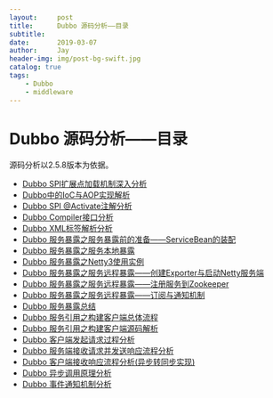 ```yaml
---
layout:     post
title:      Dubbo 源码分析——目录
subtitle:   
date:       2019-03-07
author:     Jay
header-img: img/post-bg-swift.jpg
catalog: true
tags:
    - Dubbo
    - middleware
---
```


# Dubbo 源码分析——目录

源码分析以2.5.8版本为依据。

- [Dubbo SPI扩展点加载机制深入分析](https://xuanjian1992.top/2018/11/20/Dubbo-SPI%E6%89%A9%E5%B1%95%E7%82%B9%E5%8A%A0%E8%BD%BD%E6%9C%BA%E5%88%B6%E6%B7%B1%E5%85%A5%E5%88%86%E6%9E%90/)
- [Dubbo中的IoC与AOP实现解析](https://xuanjian1992.top/2018/11/25/Dubbo-IoC%E4%B8%8EAOP%E8%A7%A3%E6%9E%90/)
- [Dubbo SPI @Activate注解分析](https://xuanjian1992.top/2018/12/05/Dubbo-SPI-@Activate%E6%B3%A8%E8%A7%A3%E5%88%86%E6%9E%90/)
- [Dubbo Compiler接口分析](https://xuanjian1992.top/2019/01/13/Dubbo-Compiler%E6%8E%A5%E5%8F%A3%E5%88%86%E6%9E%90/)
- [Dubbo XML标签解析分析](https://xuanjian1992.top/2019/01/14/Dubbo-XML%E6%A0%87%E7%AD%BE%E8%A7%A3%E6%9E%90%E5%88%86%E6%9E%90/)
- [Dubbo 服务暴露之服务暴露前的准备——ServiceBean的装配](https://xuanjian1992.top/2019/03/03/Dubbo-%E6%9C%8D%E5%8A%A1%E6%9A%B4%E9%9C%B2%E4%B9%8B%E6%9C%8D%E5%8A%A1%E6%9A%B4%E9%9C%B2%E5%89%8D%E7%9A%84%E5%87%86%E5%A4%87-ServiceBean%E7%9A%84%E8%A3%85%E9%85%8D(dubbo-2.5.8)/)
- [Dubbo 服务暴露之服务本地暴露](https://xuanjian1992.top/2019/03/03/Dubbo-%E6%9C%8D%E5%8A%A1%E6%9A%B4%E9%9C%B2%E4%B9%8B%E6%9C%8D%E5%8A%A1%E6%9C%AC%E5%9C%B0%E6%9A%B4%E9%9C%B2/)
- [Dubbo 服务暴露之Netty3使用实例](https://xuanjian1992.top/2019/03/03/Dubbo-%E6%9C%8D%E5%8A%A1%E6%9A%B4%E9%9C%B2%E4%B9%8BNetty3%E4%BD%BF%E7%94%A8%E5%AE%9E%E4%BE%8B/)
- [Dubbo 服务暴露之服务远程暴露——创建Exporter与启动Netty服务端](https://xuanjian1992.top/2019/03/03/Dubbo-%E6%9C%8D%E5%8A%A1%E6%9A%B4%E9%9C%B2%E4%B9%8B%E6%9C%8D%E5%8A%A1%E8%BF%9C%E7%A8%8B%E6%9A%B4%E9%9C%B2-%E5%88%9B%E5%BB%BAExporter%E4%B8%8E%E5%90%AF%E5%8A%A8Netty%E6%9C%8D%E5%8A%A1%E7%AB%AF/)
- [Dubbo 服务暴露之服务远程暴露——注册服务到Zookeeper](https://xuanjian1992.top/2019/03/03/Dubbo-%E6%9C%8D%E5%8A%A1%E6%9A%B4%E9%9C%B2%E4%B9%8B%E6%9C%8D%E5%8A%A1%E8%BF%9C%E7%A8%8B%E6%9A%B4%E9%9C%B2-%E6%B3%A8%E5%86%8C%E6%9C%8D%E5%8A%A1%E5%88%B0Zookeeper/)
- [Dubbo 服务暴露之服务远程暴露——订阅与通知机制](https://xuanjian1992.top/2019/03/03/Dubbo-%E6%9C%8D%E5%8A%A1%E6%9A%B4%E9%9C%B2%E4%B9%8B%E6%9C%8D%E5%8A%A1%E8%BF%9C%E7%A8%8B%E6%9A%B4%E9%9C%B2-%E8%AE%A2%E9%98%85%E4%B8%8E%E9%80%9A%E7%9F%A5%E6%9C%BA%E5%88%B6/)
- [Dubbo 服务暴露总结](https://xuanjian1992.top/2019/03/03/Dubbo-%E6%9C%8D%E5%8A%A1%E6%9A%B4%E9%9C%B2%E6%80%BB%E7%BB%93/)
- [Dubbo 服务引用之构建客户端总体流程](https://xuanjian1992.top/2019/03/03/Dubbo-%E6%9C%8D%E5%8A%A1%E5%BC%95%E7%94%A8%E4%B9%8B%E6%9E%84%E5%BB%BA%E5%AE%A2%E6%88%B7%E7%AB%AF%E6%80%BB%E4%BD%93%E6%B5%81%E7%A8%8B/)
- [Dubbo 服务引用之构建客户端源码解析](https://xuanjian1992.top/2019/03/03/Dubbo-%E6%9C%8D%E5%8A%A1%E5%BC%95%E7%94%A8%E4%B9%8B%E6%9E%84%E5%BB%BA%E5%AE%A2%E6%88%B7%E7%AB%AF%E6%BA%90%E7%A0%81%E8%A7%A3%E6%9E%90/)
- [Dubbo 客户端发起请求过程分析](https://xuanjian1992.top/2019/03/11/Dubbo-%E5%AE%A2%E6%88%B7%E7%AB%AF%E5%8F%91%E8%B5%B7%E8%AF%B7%E6%B1%82%E8%BF%87%E7%A8%8B%E5%88%86%E6%9E%90/)
- [Dubbo 服务端接收请求并发送响应流程分析](https://xuanjian1992.top/2019/03/11/Dubbo-%E6%9C%8D%E5%8A%A1%E7%AB%AF%E6%8E%A5%E6%94%B6%E8%AF%B7%E6%B1%82%E5%B9%B6%E5%8F%91%E9%80%81%E5%93%8D%E5%BA%94%E6%B5%81%E7%A8%8B%E5%88%86%E6%9E%90/)
- [Dubbo 客户端接收响应流程分析(异步转同步实现)](https://xuanjian1992.top/2019/03/11/Dubbo-%E5%AE%A2%E6%88%B7%E7%AB%AF%E6%8E%A5%E6%94%B6%E5%93%8D%E5%BA%94%E6%B5%81%E7%A8%8B%E5%88%86%E6%9E%90(%E5%BC%82%E6%AD%A5%E8%BD%AC%E5%90%8C%E6%AD%A5%E5%AE%9E%E7%8E%B0)/)
- [Dubbo 异步调用原理分析](https://xuanjian1992.top/2019/03/18/Dubbo-%E5%BC%82%E6%AD%A5%E8%B0%83%E7%94%A8%E5%8E%9F%E7%90%86%E5%88%86%E6%9E%90/)
- [Dubbo 事件通知机制分析](https://xuanjian1992.top/2019/03/18/Dubbo-%E4%BA%8B%E4%BB%B6%E9%80%9A%E7%9F%A5%E6%9C%BA%E5%88%B6%E5%88%86%E6%9E%90/)

